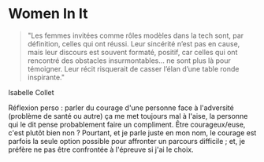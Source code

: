 # Women In It

> "Les femmes invitées comme rôles modèles dans la tech sont, par définition, celles qui ont réussi. Leur sincérité n’est pas en cause, mais leur discours est souvent formaté, positif, car celles qui ont rencontré des obstacles insurmontables… ne sont plus là pour témoigner. Leur récit risquerait de casser l’élan d’une table ronde inspirante."

Isabelle Collet

Réflexion perso : parler du courage d'une personne face à l'adversité (problème de santé ou autre) ça me met toujours mal à l'aise, la personne qui le dit pense probablement faire un compliment.
Être courageux/euse, c'est plutôt bien non ?
Pourtant, et je parle juste en mon nom, le courage est parfois la seule option possible pour affronter un parcours difficile ; et, je préfère ne pas être confrontée à l'épreuve si j'ai le choix.

